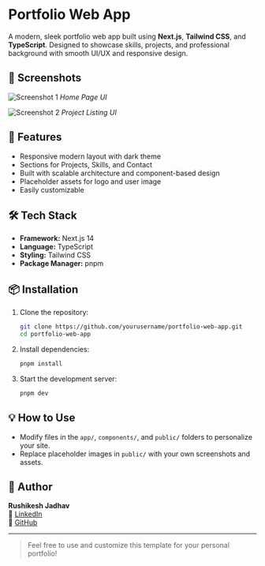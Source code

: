 
# Portfolio Web App

A modern, sleek portfolio web app built using **Next.js**, **Tailwind CSS**, and **TypeScript**. Designed to showcase skills, projects, and professional background with smooth UI/UX and responsive design.


## 📸 Screenshots

![Screenshot 1](https://github.com/user-attachments/assets/6f8d5a4a-2752-4069-ab8e-fdfcb0504abe)
*Home Page UI*

![Screenshot 2](https://github.com/user-attachments/assets/fd4a5953-c44e-4db6-956e-054f88c8aa7e)
*Project Listing UI*


## 🚀 Features

- Responsive modern layout with dark theme
- Sections for Projects, Skills, and Contact
- Built with scalable architecture and component-based design
- Placeholder assets for logo and user image
- Easily customizable

## 🛠️ Tech Stack

- **Framework:** Next.js 14
- **Language:** TypeScript
- **Styling:** Tailwind CSS
- **Package Manager:** pnpm

## 📦 Installation

1. Clone the repository:
   ```bash
   git clone https://github.com/yourusername/portfolio-web-app.git
   cd portfolio-web-app
   ```

2. Install dependencies:
   ```bash
   pnpm install
   ```

3. Start the development server:
   ```bash
   pnpm dev
   ```

## 💡 How to Use

- Modify files in the `app/`, `components/`, and `public/` folders to personalize your site.
- Replace placeholder images in `public/` with your own screenshots and assets.


## 👤 Author

**Rushikesh Jadhav**  
🔗 [LinkedIn](https://www.linkedin.com/in/rushikeshjadhav2004)  
🐙 [GitHub](https://github.com/RushikeshJadhav2004)

---

> Feel free to use and customize this template for your personal portfolio!
